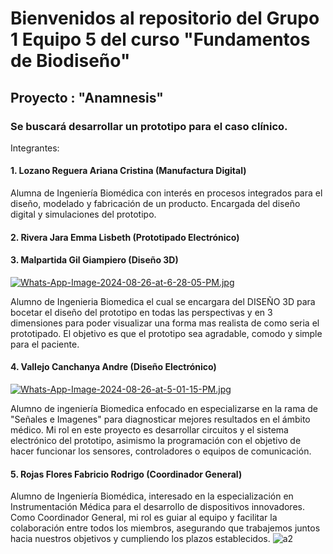 # Bienvenidos al repositorio del Grupo 1 Equipo 5 del curso "Fundamentos de Biodiseño"
## Proyecto : "Anamnesis"
### Se buscará desarrollar un prototipo para el caso clínico.
Integrantes: 
#### 1. Lozano Reguera Ariana Cristina (Manufactura Digital)

Alumna de Ingeniería Biomédica con interés en procesos integrados para el diseño, modelado y fabricación de un producto. Encargada del diseño digital y simulaciones del prototipo.
#### 2. Rivera Jara Emma Lisbeth (Prototipado Electrónico)
#### 3. Malpartida Gil Giampiero (Diseño 3D)
[![Whats-App-Image-2024-08-26-at-6-28-05-PM.jpg](https://i.postimg.cc/BQn4ztw6/Whats-App-Image-2024-08-26-at-6-28-05-PM.jpg)](https://postimg.cc/bdW7DYPc)

Alumno de Ingenieria Biomedica el cual se encargara del DISEÑO 3D para bocetar el diseño del prototipo en todas las perspectivas y en 3 dimensiones para poder visualizar una forma mas realista de como seria el prototipado. El objetivo es que el prototipo sea agradable, comodo y simple para el paciente.
#### 4. Vallejo Canchanya Andre (Diseño Electrónico)
[![Whats-App-Image-2024-08-26-at-5-01-15-PM.jpg](https://i.postimg.cc/8ck9Z3t6/Whats-App-Image-2024-08-26-at-5-01-15-PM.jpg)](https://postimg.cc/XGhsJ2Mj)

Alumno de ingeniería Biomedica enfocado en especializarse en la rama de "Señales e Imagenes" para diagnosticar mejores resultados en el ámbito médico. Mi rol en este proyecto es desarrollar circuitos y el sistema electrónico del prototipo, asimismo la programación con el objetivo de hacer funcionar los sensores, controladores o equipos de comunicación.
#### 5. Rojas Flores Fabricio Rodrigo (Coordinador General)
Alumno de Ingeniería Biomédica, interesado en la especialización en Instrumentación Médica para el desarrollo de dispositivos innovadores. Como Coordinador General, mi rol es guiar al equipo y facilitar la colaboración entre todos los miembros, asegurando que trabajemos juntos hacia nuestros objetivos y cumpliendo los plazos establecidos. 
![a2](https://github.com/user-attachments/assets/dc54f9cd-f7d2-425e-96bf-ea060199caf2)

